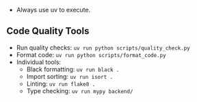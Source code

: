 - Always use uv to execute.

## Code Quality Tools
- Run quality checks: `uv run python scripts/quality_check.py`
- Format code: `uv run python scripts/format_code.py`
- Individual tools:
  - Black formatting: `uv run black .`
  - Import sorting: `uv run isort .`  
  - Linting: `uv run flake8 .`
  - Type checking: `uv run mypy backend/`
